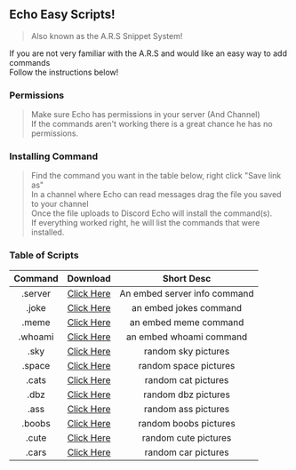 ## Echo Easy Scripts!
> Also known as the A.R.S Snippet System!  
  
If you are not very familiar with the A.R.S and would like an easy way to add commands  
Follow the instructions below!
  
### Permissions
> Make sure Echo has permissions in your server (And Channel)  
If the commands aren't working there is a great chance he has no permissions.  
  
### Installing Command
> Find the command you want in the table below, right click "Save link as"  
In a channel where Echo can read messages drag the file you saved to your channel  
Once the file uploads to Discord Echo will install the command(s).  
If everything worked right, he will list the commands that were installed.  
  
### Table of Scripts
| Command | Download | Short Desc |  
| :--: | :--: | :--: |  
| .server | [Click Here](https://ghttps://raw.githubusercontent.com/proxikal/Echo/master/EasyScripts/embed.server.snippet.ars) | An embed server info command |
| .joke | [Click Here](https://raw.githubusercontent.com/proxikal/Echo/master/EasyScripts/embed.jokes.snippet.ars) | an embed jokes command |
| .meme | [Click Here](https://raw.githubusercontent.com/proxikal/Echo/master/EasyScripts/embed.meme.snippet.ars) | an embed meme command |
| .whoami | [Click Here](https://raw.githubusercontent.com/proxikal/Echo/master/EasyScripts/embed.whoami.snippet.ars) | an embed whoami command |
| .sky | [Click Here](https://raw.githubusercontent.com/proxikal/Echo/master/EasyScripts/sky.snippet.ars) | random sky pictures |
| .space | [Click Here](https://raw.githubusercontent.com/proxikal/Echo/master/EasyScripts/space.snippet.ars) | random space pictures |
| .cats | [Click Here](https://raw.githubusercontent.com/proxikal/Echo/master/EasyScripts/cats.snippet.ars) | random cat pictures |
| .dbz | [Click Here](https://raw.githubusercontent.com/proxikal/Echo/master/EasyScripts/dbz.snippet.ars) | random dbz pictures |
| .ass | [Click Here](https://raw.githubusercontent.com/proxikal/Echo/master/EasyScripts/ass.snippet.ars) | random ass pictures |
| .boobs | [Click Here](https://raw.githubusercontent.com/proxikal/Echo/master/EasyScripts/boobs.snippet.ars) | random boobs pictures |
| .cute | [Click Here](https://raw.githubusercontent.com/proxikal/Echo/master/EasyScripts/cute.snippet.ars) | random cute pictures |
| .cars | [Click Here](https://raw.githubusercontent.com/proxikal/Echo/master/EasyScripts/cars.snippet.ars) | random car pictures |
